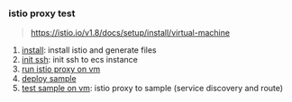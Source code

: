 ### istio proxy test
> https://istio.io/v1.8/docs/setup/install/virtual-machine

1. [install](install.sh): install istio and generate files
1. [init ssh](init.ssh.sh): init ssh to ecs instance
1. [run istio proxy on vm](run_on_vm.sh)
1. [deploy sample](sample.sh)
1. [test sample on vm](test_sample_on_vm.sh): istio proxy to sample (service discovery and route)